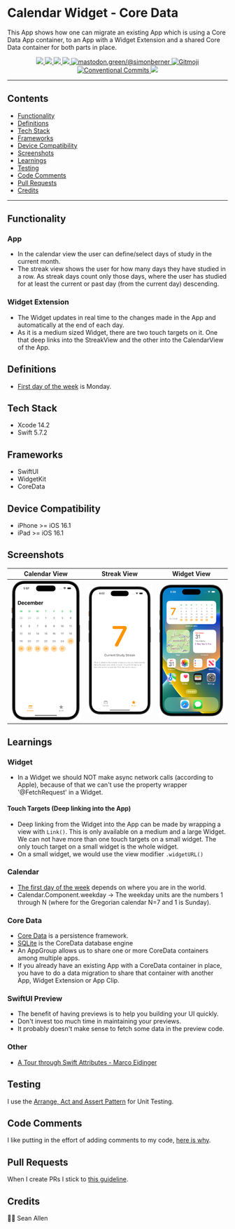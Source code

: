 # Calendar Widget - Core Data

This App shows how one can migrate an existing App which is using a Core Data App container, to an App with a Widget Extension and a shared Core Data
container for both parts in place.

<p align="center">
    <a href="https://en.wikipedia.org/wiki/IOS">
        <img src="https://img.shields.io/badge/iOS-16+-blue.svg?style=for-the-badge" />
    </a>
    <a href="https://www.swift.org/">
        <img src="https://img.shields.io/badge/Swift-5.7.2-brightgreen.svg?style=for-the-badge&logo=swift" />
    </a>
    <a href="https://developer.apple.com/xcode/swiftui">
        <img src="https://img.shields.io/badge/SwiftUI-blue.svg?style=for-the-badge&logo=swift&logoColor=black" />
    </a>
    <a href="https://developer.apple.com/xcode">
        <img src="https://img.shields.io/badge/Xcode-14.2-blue.svg?style=for-the-badge" />
    </a>
    <a href="https://mastodon.green/@simonberner">
        <img src="https://img.shields.io/badge/Contact-@simonberner-orange?style=for-the-badge" alt="mastodon.green/@simonberner" />
    </a>
    <a href="https://gitmoji.dev">
        <img src="https://img.shields.io/badge/gitmoji-%20😜%20😍-FFDD67.svg?style=for-the-badge" alt="Gitmoji">
    </a>
    <a href="https://github.com/conventional-commits/conventionalcommits.org">
        <img src="https://img.shields.io/badge/Conventional%20Commits-📝-lightgrey.svg?style=for-the-badge" alt="Conventional Commits">
    </a>
    <a href="https://opensource.org/licenses/MIT">
        <img src="https://img.shields.io/badge/license-MIT-black.svg?style=for-the-badge" />
    </a>
</p>

---

## Contents
* [Functionality](#functionality)
* [Definitions](#definitions)
* [Tech Stack](#tech-stack)
* [Frameworks](#frameworks)
* [Device Compatibility](#device-compatibility)
* [Screenshots](#screenshots)
* [Learnings](#learnings)
* [Testing](#testing)
* [Code Comments](#code-comments)
* [Pull Requests](#pull-requests)
* [Credits](#credits)

---

## Functionality
### App
- In the calendar view the user can define/select days of study in the current month.
- The streak view shows the user for how many days they have studied in a row. As streak days count only those days, where the user has studied for at least the current or past day (from the current day) descending.
### Widget Extension
- The Widget updates in real time to the changes made in the App and automatically at the end of each day.
- As it is a medium sized Widget, there are two touch targets on it. One that deep links into the StreakView and the other into the CalendarView of the App.

## Definitions
- [First day of the week](https://www.timeanddate.com/calendar/days/first-day-of-the-week.html) is Monday.

## Tech Stack
- Xcode 14.2
- Swift 5.7.2

## Frameworks
- SwiftUI
- WidgetKit
- CoreData

## Device Compatibility
- iPhone >= iOS 16.1
- iPad >= iOS 16.1

## Screenshots
| Calendar View | Streak View | Widget View |
| :---: | :---: | :---: |
| <img src="AppScreenshots/SwiftCalendarApp.png" height="100%" width="100%" > | <img src="AppScreenshots/SwiftCalendarAppStreakView.png" height="100%" width="100%" > | <img src="AppScreenshots/SwiftCalendarWidget.png" height="100%" width="100%" > |

## Learnings
### Widget
- In a Widget we should NOT make async network calls (according to Apple), because of that we can't use the property wrapper '@FetchRequest' in a Widget.
#### Touch Targets (Deep linking into the App)
- Deep linking from the Widget into the App can be made by wrapping a view with ```Link()```. This is only available on a medium and a large Widget. We can not have more than one touch targets on a small widget. The only touch target on a small widget is the whole widget.
- On a small widget, we would use the view modifier ```.widgetURL()```
### Calendar
- [The first day of the week](https://www.timeanddate.com/calendar/days/first-day-of-the-week.html) depends on where you are in the world.
- Calendar.Component.weekday -> The weekday units are the numbers 1 through N (where for the Gregorian calendar N=7 and 1 is Sunday).
### Core Data
- [Core Data](https://en.wikipedia.org/wiki/Core_Data) is a persistence framework.
- [SQLite](https://www.sqlite.org) is the CoreData database engine
- An AppGroup allows us to share one or more CoreData containers among multiple apps.
- If you already have an existing App with a CoreData container in place, you have to do a data migration to share that container with
another App, Widget Extension or App Clip.
### SwiftUI Preview
- The benefit of having previews is to help you building your UI quickly.
- Don't invest too much time in maintaining your previews.
- It probably doesn't make sense to fetch some data in the preview code.
### Other
- [A Tour through Swift Attributes - Marco Eidinger](https://watch.softinio.com/w/d6jiJFm5hEFrzmKw9kdgXC)

## Testing
I use the [Arrange, Act and Assert Pattern](https://automationpanda.com/2020/07/07/arrange-act-assert-a-pattern-for-writing-good-tests/) for Unit Testing.

## Code Comments
I like putting in the effort of adding comments to my code, [here is why](https://www.youtube.com/watch?v=1NEa-OcsTow).

## Pull Requests
When I create PRs I stick to [this guideline](https://www.youtube.com/watch?v=_sfzAOfY8uc).

## Credits
🙏🏽 Sean Allen


